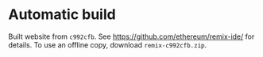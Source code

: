 # Automatic build
Built website from `c992cfb`. See https://github.com/ethereum/remix-ide/ for details.
To use an offline copy, download `remix-c992cfb.zip`.
